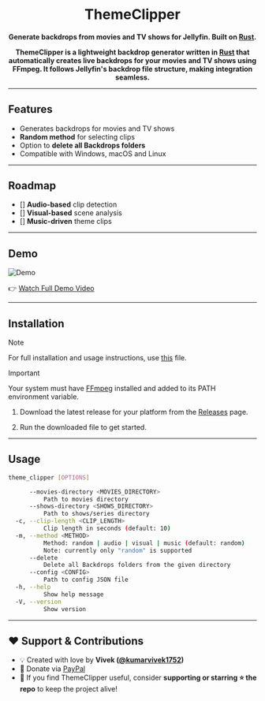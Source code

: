<h1 align="center">ThemeClipper</h1>

<h4 align="center">Generate backdrops from movies and TV shows for Jellyfin. Built on <a href="https://rust-lang.org" target="_blank">Rust</a>.


ThemeClipper is a lightweight backdrop generator written in [Rust](https://rust-lang.org) that automatically creates live backdrops for your movies and TV shows using FFmpeg.
It follows Jellyfin's backdrop file structure, making integration seamless.

---

## Features

- Generates backdrops for movies and TV shows
- **Random method** for selecting clips
- Option to **delete all Backdrops folders**
- Compatible with Windows, macOS and Linux

---

## Roadmap

- [] **Audio-based** clip detection
- [] **Visual-based** scene analysis
- [] **Music-driven** theme clips

---

## Demo

![Demo](docs/assets/demo.gif)

👉 [Watch Full Demo Video](docs/assets/demo.mp4)

---

## Installation

> [!NOTE]
> For full installation and usage instructions, use [this]() file.

> [!IMPORTANT]
> Your system must have [FFmpeg](https://ffmpeg.org/) installed and added to its PATH environment variable.

1. Download the latest release for your platform from the [Releases](https://github.com/kumarvivek1752/ThemeClipper/releases) page.

2. Run the downloaded file to get started.

---

## Usage

```bash
theme_clipper [OPTIONS]

      --movies-directory <MOVIES_DIRECTORY>
          Path to movies directory
      --shows-directory <SHOWS_DIRECTORY>
          Path to shows/series directory
  -c, --clip-length <CLIP_LENGTH>
          Clip length in seconds (default: 10)
  -m, --method <METHOD>
          Method: random | audio | visual | music (default: random)
          Note: currently only "random" is supported
      --delete
          Delete all Backdrops folders from the given directory
      --config <CONFIG>
          Path to config JSON file
  -h, --help
          Show help message
  -V, --version
          Show version
```

---

## ❤️ Support & Contributions

- 💡 Created with love by **Vivek ([@kumarvivek1752](https://github.com/kumarvivek1752))**
- 💝 Donate via [PayPal](https://paypal.me/kumarvivek1752)
- 🙏 If you find ThemeClipper useful, consider **supporting or starring ⭐ the repo** to keep the project alive!
